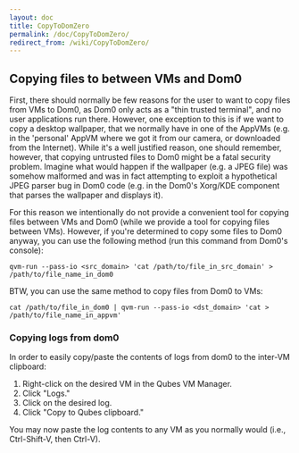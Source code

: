 ```yaml
---
layout: doc
title: CopyToDomZero
permalink: /doc/CopyToDomZero/
redirect_from: /wiki/CopyToDomZero/
---
```


Copying files to between VMs and Dom0
-------------------------------------

First, there should normally be few reasons for the user to want to copy files from VMs to Dom0, as Dom0 only acts as a "thin trusted terminal", and no user applications run there. However, one exception to this is if we want to copy a desktop wallpaper, that we normally have in one of the AppVMs (e.g. in the 'personal' AppVM where we got it from our camera, or downloaded from the Internet). While it's a well justified reason, one should remember, however, that copying untrusted files to Dom0 might be a fatal security problem. Imagine what would happen if the wallpaper (e.g. a JPEG file) was somehow malformed and was in fact attempting to exploit a hypothetical JPEG parser bug in Dom0 code (e.g. in the Dom0's Xorg/KDE component that parses the wallpaper and displays it).

For this reason we intentionally do not provide a convenient tool for copying files between VMs and Dom0 (while we provide a tool for copying files between VMs). However, if you're determined to copy some files to Dom0 anyway, you can use the following method (run this command from Dom0's console):

```
qvm-run --pass-io <src_domain> 'cat /path/to/file_in_src_domain' > /path/to/file_name_in_dom0
```

BTW, you can use the same method to copy files from Dom0 to VMs:

```
cat /path/to/file_in_dom0 | qvm-run --pass-io <dst_domain> 'cat > /path/to/file_name_in_appvm'
```

### Copying logs from dom0

In order to easily copy/paste the contents of logs from dom0 to the inter-VM clipboard:

1.  Right-click on the desired VM in the Qubes VM Manager.
2.  Click "Logs."
3.  Click on the desired log.
4.  Click "Copy to Qubes clipboard."

You may now paste the log contents to any VM as you normally would (i.e., Ctrl-Shift-V, then Ctrl-V).
